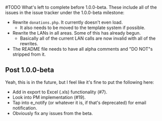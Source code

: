 #TODO
What's left to complete before 1.0.0-beta. These include all of the issues in the issue tracker under the 1.0.0-beta milestone:

* Rewrite `donations.php`. It currently doesn't even load.
	* It also needs to be moved to the template system if possible.
* Rewrite the LANs in all areas. Some of this has already begun.
	* Basically all of the current LAN calls are now invalid with all of the rewrites.
* The README file needs to have all alpha comments and "DO NOT"s stripped from it.

## Post 1.0.0-beta

Yeah, this is in the future, but I feel like it's fine to put the following here:

* Add in export to Excel (.xls) functionality (#7).
* Look into PM implementation (#19).
* Tap into e_notify (or whatever it is, if that's deprecated) for email notification.
* Obviously fix any issues from the beta.
